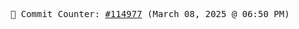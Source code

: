 <p align="center">
    <samp>
        📮 Commit Counter: <a href="https://github.com/Javascript-void0/Javascript-void0/commits/main">#114977</a> (March 08, 2025 @ 06:50 PM)
    </samp>
</p>